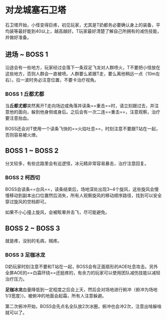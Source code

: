 # 对龙城塞石卫塔

石卫塔开始，小怪变得巨疼，初见玩家，尤其是<Role name="tank" /><Role name="healer" />T奶都务必要确认身上的装备，平均装等最好能到40以上，越高越好。T玩家最好清楚了解自己所拥有的减伤技能，并做好准备。

## 进场 ~ BOSS 1

沿途会有一些地方，玩家经过会落下一条双足飞龙对人群喷火，T不要把小怪放在这些地方，否则人群会一直被喷。人群要么紧跟T走，要么离他稍远一点（10m左右）。拉一波时务必注意位置，不要卡治疗视角。

### BOSS 1 丘都尤都
当**丘都尤都**突然离开T走向场边或角落并读条==重击==时，请立刻跟过去，并注意他的面向，躲到他身侧或身后。之后会有一次二连==重击==，注意观察，<Role name="healer" />治疗要注意抬血。

BOSS还会对T使用一个读条飞快的==火焰吐息==，<Role name="healer" /><Role name="dps" />时刻注意不要跟T站在一起，否则容易被火燎。

## BOSS 1 ~ BOSS 2

分叉较多，有些岔路里会有巡逻怪，冰元精非常容易暴击，<Role name="healer" />治疗注意回复。

### BOSS 2 柯西切

BOSS会读条==台风==，读条结束后，场地深处出现3~4个旋风，这些旋风会慢慢移动到副本出口位置然后消失，<Role name="tank" /><Role name="healer" /><Role name="dps" />所有人观察旋风的移动顺序路径，找到可以安全穿过旋风的空档即可。

如果不小心撞上旋风，会被眩晕并击飞，尽可能避免。

## BOSS 2 ~ BOSS 3

就是疼，没别的毛病，贼疼。

### BOSS 3 足枷冰龙

<Role name="healer" /><Role name="dps" />D奶玩家时刻注意不要和T站在一起，BOSS会有正面扇形的AOE吐息攻击。另外全屏AOE的==白霜环绕==还挺疼的，有余力的玩家可以使用团队减伤技能以减轻治疗压力。

**足枷冰龙**血量降低到一定程度之后会上天，然后会对场地进行俯冲（俯冲为场地1/3宽度）)，被俯冲的地面会起霜，<Role name="tank" /><Role name="healer" /><Role name="dps" />所有人注意躲避。

第二次俯冲开始，BOSS会先点名全队放2次冰圈，俯冲也会冲2次，注意出啥躲啥就可以了。
